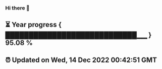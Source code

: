 ### Hi there 👋
⏳ Year progress { ████████████████████████████▁▁ } 95.08 %
---
⏰ Updated on Wed, 14 Dec 2022 00:42:51 GMT
---
